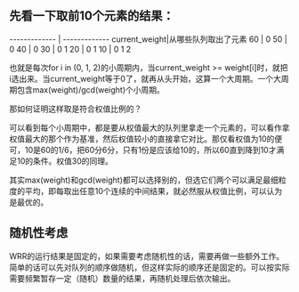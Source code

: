 ## 先看一下取前10个元素的结果：

------------- | -------------
current_weight|从哪些队列取出了元素
60            |     0
50            |     0
40            |     0
30            |     0 1
20            |     0 1
10            |     0 1 2

也就是每次for i in (0, 1, 2)的小周期内，当current_weight >= weight[i]时，就把i选出来。当current_weight等于0了，就再从头开始，这算一个大周期。一个大周期包含max(weight)/gcd(weight)个小周期。

那如何证明这样取是符合权值比例的？

可以看到每个小周期中，都是要从权值最大的队列里拿走一个元素的，可以看作拿权值最大的那个作为基准，然后权值较小的直接拿它对比。那仅看权值为10的便可，10是60的1/6，把60分6分，只有1份是应该给10的，所以60直到降到10才满足10的条件。权值30的同理。

其实max(weight)和gcd(weight)都可以选择别的，但选它们两个可以满足最细粒度的平均，即每取出任意10个连续的中间结果，就必然服从权值比例，可以认为是最优的。

## 随机性考虑

WRR的运行结果是固定的，如果需要考虑随机性的话，需要再做一些额外工作。简单的话可以先对队列的顺序做随机，但这样实际的顺序还是固定的。可以按实际需要频繁暂存一定（随机）数量的结果，再随机处理后依次输出。
